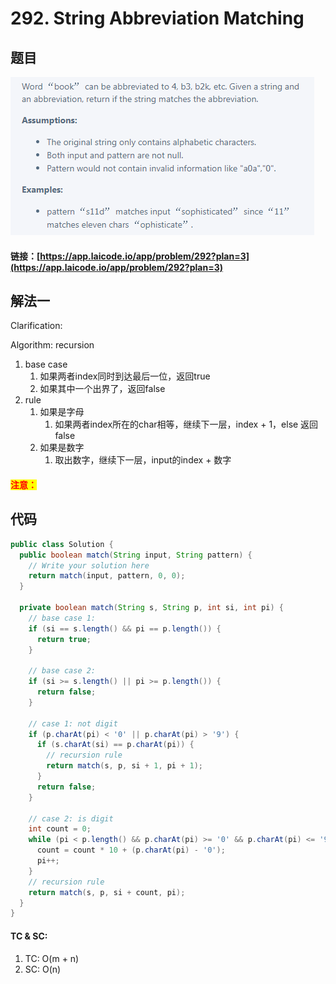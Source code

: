 # 292. String Abbreviation Matching

## 题目

![](<.gitbook/assets/image (57).png>)

#### 链接：[https://app.laicode.io/app/problem/292?plan=3](https://app.laicode.io/app/problem/292?plan=3)

## 解法一

Clarification:&#x20;

Algorithm: recursion

1. base case
   1. 如果两者index同时到达最后一位，返回true
   2. 如果其中一个出界了，返回false
2. rule
   1. 如果是字母
      1. 如果两者index所在的char相等，继续下一层，index + 1，else 返回false
   2. 如果是数字
      1. 取出数字，继续下一层，input的index + 数字

#### <mark style="color:red;">注意：</mark>

## 代码

```java
public class Solution {
  public boolean match(String input, String pattern) {
    // Write your solution here
    return match(input, pattern, 0, 0);
  }

  private boolean match(String s, String p, int si, int pi) {
    // base case 1: 
    if (si == s.length() && pi == p.length()) {
      return true;
    }

    // base case 2:
    if (si >= s.length() || pi >= p.length()) {
      return false;
    }

    // case 1: not digit
    if (p.charAt(pi) < '0' || p.charAt(pi) > '9') {
      if (s.charAt(si) == p.charAt(pi)) {
        // recursion rule
        return match(s, p, si + 1, pi + 1);
      }
      return false;
    }

    // case 2: is digit
    int count = 0;
    while (pi < p.length() && p.charAt(pi) >= '0' && p.charAt(pi) <= '9') {
      count = count * 10 + (p.charAt(pi) - '0');
      pi++;
    }
    // recursion rule
    return match(s, p, si + count, pi);
  }
}
```

#### TC & SC:&#x20;

1. TC: O(m + n)
2. SC: O(n)
